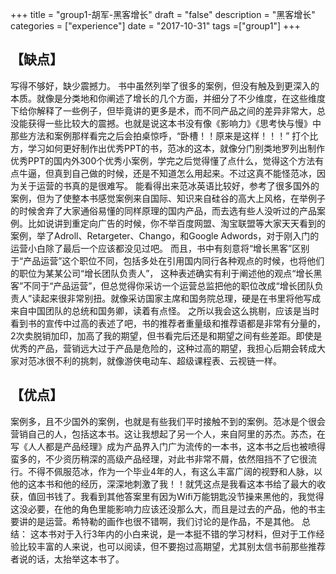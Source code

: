 +++
title = "group1-胡军-黑客增长"
draft = "false"
description = "黑客增长"
categories = ["experience"]
date = "2017-10-31"
tags =["group1"]
+++
## 【缺点】
写得不够好，缺少震撼力。 书中虽然列举了很多的案例，但没有触及到更深入的本质。就像是分类地和你阐述了增长的几个方面，并细分了不少维度，在这些维度下给你解释了一些例子，但毕竟讲的更多是术，而不同产品之间的差异非常大，总没能获得一些比较大的震撼。也就是说这本书没有像《影响力》《思考快与慢》中那些方法和案例那样看完之后会拍桌惊呼，“卧槽！！原来是这样！！！”
打个比方，学习如何更好制作出优秀PPT的书，范冰的这本，就像分门别类地罗列出制作优秀PPT的国内外300个优秀小案例，学完之后觉得懂了点什么，觉得这个方法有点牛逼，但真到自己做的时候，还是不知道怎么用起来。不过这真不能怪范冰，因为关于运营的书真的是很难写。
能看得出来范冰英语比较好，参考了很多国外的案例，但为了使整本书感觉案例来自国际、知识来自硅谷的高大上风格，在举例子的时候舍弃了大家通俗易懂的同样原理的国内产品，而去选有些人没听过的产品案例。比如说讲到重定向广告的时候，你不举百度网盟、淘宝联盟等大家天天看到的案例，举了Adroll、Retargeter、Chango，和Google Adwords，对于刚入门的运营小白除了最后一个应该都没见过吧。
而且，书中有刻意将“增长黑客”区别于“产品运营”这个职位不同，包括多处在引用国内同行各种观点的时候，也将他们的职位为某某公司“增长团队负责人”， 这种表述确实有利于阐述他的观点“增长黑客”不同于“产品运营”，但总觉得你采访一个运营总监把他的职位改成“增长团队负责人”读起来很非常别扭。就像采访国家主席和国务院总理，硬是在书里将他写成来自中国团队的总统和国务卿，读着有点怪。
之所以我会这么挑剔，应该是当时看到书的宣传中过高的表述了吧，书的推荐者重量级和推荐语都是非常有分量的，2次卖脱销加印，加高了我的期望，但书看完后还是和期望之间有些差距。即使是优秀的产品，营销远大过于产品是危险的，这种过高的期望，我担心后期会转成大家对范冰很不利的挑刺，就像游侠电动车、超级课程表、云视链一样。

## 【优点】
案例多，且不少国外的案例，也就是有些我们平时接触不到的案例。范冰是个很会营销自己的人，包括这本书。这让我想起了另一个人，来自阿里的苏杰。苏杰，在写《人人都是产品经理》成为产品界入门广为流传的一本书，这本书之后也被喷得蛮多的，不少资历稍深的高级产品经理，对此书非常不屑，依然阻挡不了它很流行。不得不佩服范冰，作为一个毕业4年的人，有这么丰富广阔的视野和人脉，以他的这本书和他的经历，深深地刺激了我！！就凭这点是我看这本书给了最大的收获，值回书钱了。我看到其他答案里有因为Wifi万能钥匙没节操来黑他的，我觉得这没必要，在他的角色里能影响力应该还没那么大，而且是过去的产品，他的书主要讲的是运营。希特勒的画作也很不错啊，我们讨论的是作品，不是其他。
总结： 这本书对于入行3年内的小白来说，是一本挺不错的学习材料，但对于工作经验比较丰富的人来说，也可以阅读，但不要抱过高期望，尤其别太信书前那些推荐者说的话，太抬举这本书了。
